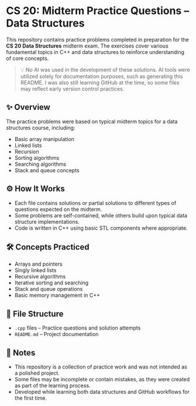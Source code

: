 # CS 20: Midterm Practice Questions – Data Structures

This repository contains practice problems completed in preparation for the **CS 20 Data Structures** midterm exam. The exercises cover various fundamental topics in C++ and data structures to reinforce understanding of core concepts.

> 💡 No AI was used in the development of these solutions. AI tools were utilized solely for documentation purposes, such as generating this README. I was also still learning GitHub at the time, so some files may reflect early version control practices.

## ✨ Overview

The practice problems were based on typical midterm topics for a data structures course, including:

- Basic array manipulation
- Linked lists
- Recursion
- Sorting algorithms
- Searching algorithms
- Stack and queue concepts

## ⚙️ How It Works

- Each file contains solutions or partial solutions to different types of questions expected on the midterm.
- Some problems are self-contained, while others build upon typical data structure implementations.
- Code is written in C++ using basic STL components where appropriate.

## 🛠️ Concepts Practiced

- Arrays and pointers
- Singly linked lists
- Recursive algorithms
- Iterative sorting and searching
- Stack and queue operations
- Basic memory management in C++

## 📁 File Structure

- `.cpp` files – Practice questions and solution attempts
- `README.md` – Project documentation

## 🚧 Notes

- This repository is a collection of practice work and was not intended as a polished project.
- Some files may be incomplete or contain mistakes, as they were created as part of the learning process.
- Developed while learning both data structures and GitHub workflows for the first time.
